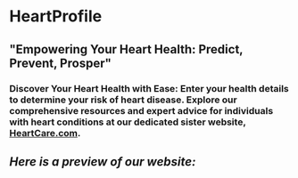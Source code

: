 # HeartProfile

## "Empowering Your Heart Health: Predict, Prevent, Prosper"

### Discover Your Heart Health with Ease: Enter your health details to determine your risk of heart disease. Explore our comprehensive resources and expert advice for individuals with heart conditions at our dedicated sister website, [HeartCare.com](heartcare.com).

## *Here is a preview of our website:*
